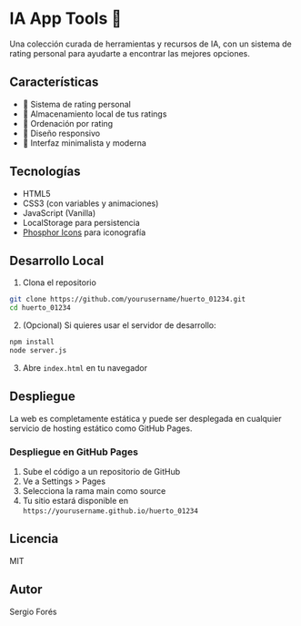 # IA App Tools 🌱

Una colección curada de herramientas y recursos de IA, con un sistema de rating personal para ayudarte a encontrar las mejores opciones.

## Características

- 🌟 Sistema de rating personal
- 💾 Almacenamiento local de tus ratings
- 🔄 Ordenación por rating
- 📱 Diseño responsivo
- 🎨 Interfaz minimalista y moderna

## Tecnologías

- HTML5
- CSS3 (con variables y animaciones)
- JavaScript (Vanilla)
- LocalStorage para persistencia
- [Phosphor Icons](https://phosphoricons.com/) para iconografía

## Desarrollo Local

1. Clona el repositorio
```bash
git clone https://github.com/yourusername/huerto_01234.git
cd huerto_01234
```

2. (Opcional) Si quieres usar el servidor de desarrollo:
```bash
npm install
node server.js
```

3. Abre `index.html` en tu navegador

## Despliegue

La web es completamente estática y puede ser desplegada en cualquier servicio de hosting estático como GitHub Pages.

### Despliegue en GitHub Pages

1. Sube el código a un repositorio de GitHub
2. Ve a Settings > Pages
3. Selecciona la rama main como source
4. Tu sitio estará disponible en `https://yourusername.github.io/huerto_01234`

## Licencia

MIT

## Autor

Sergio Forés
